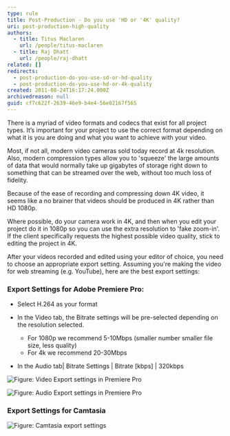 ```yaml
---
type: rule
title: Post-Production - Do you use 'HD or '4K' quality?
uri: post-production-high-quality
authors:
  - title: Titus Maclaren
    url: /people/titus-maclaren
  - title: Raj Dhatt
    url: /people/raj-dhatt
related: []
redirects:
  - post-production-do-you-use-sd-or-hd-quality
  - post-production-do-you-use-hd-or-4k-quality
created: 2011-08-24T16:17:24.000Z
archivedreason: null
guid: cf7c622f-2639-46e9-b4e4-56e02167f565
---
```

There is a myriad of video formats and codecs that exist for all project types. It’s important for your project to use the correct format depending on what it is you are doing and what you want to achieve with your video.

<!--endintro-->

Most, if not all, modern video cameras sold today record at 4k resolution. Also, modern compression types allow you to 'squeeze' the large amounts of data that would normally take up gigabytes of storage right down to something that can be streamed over the web, without too much loss of fidelity.

Because of the ease of recording and compressing down 4K video, it seems like a no brainer that videos should be produced in 4K rather than HD 1080p.

Where possible, do your camera work in 4K, and then when you edit your project do it in 1080p so you can use the extra resolution to 'fake zoom-in'. If the client specifically requests the highest possible video quality, stick to editing the project in 4K.

After your videos recorded and edited using your editor of choice, you need to choose an appropriate export setting. Assuming you're making the video for web streaming (e.g. YouTube), here are the best export settings:

### Export Settings for Adobe Premiere Pro:

* Select H.264 as your format
* In the Video tab, the Bitrate settings will be pre-selected depending on the resolution selected.

  * For 1080p we recommend 5-10Mbps (smaller number smaller file size, less quality)
  * For 4k we recommend 20-30Mbps
* In the Audio tab| Bitrate Settings | Bitrate \[kbps] | 320kbps

![Figure: Video Export settings in Premiere Pro](figure_video-export-settings-in-premiere-pro.jpg)

![Figure: Audio Export settings in Premiere Pro](figure_audio-export-settings-in-premiere-pro.jpg)

### Export Settings for Camtasia

![Figure: Camtasia export settings](export-camtasia.png)